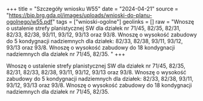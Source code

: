 +++
title = "Szczegóły wniosku W55"
date = "2024-04-21"
source = "https://bip.brg.gda.pl/images/uploads/wnioski-do-planu-ogolnego/w55.pdf"
tags = ["wnioski-ogolne"]
geolinks = []
raw = "Wnoszę o ustalenie strefy planistycznej SW dla działek nr 71/45, 82/35, 82/31, 82/33, 82/38, 93/11, 93/12, 93/13 oraz 93/8. Wnoszę o wysokość zabudowy do 5 kondygnacji nadziemnych dla działek: 82/33, 82/38, 93/11, 93/12, 93/13 oraz 93/8. Wnoszę o wysokość zabudowy do 18 kondygnacji nadziemnych dla działek nr 71/45, 82/35. "
+++

Wnoszę o ustalenie strefy planistycznej SW dla działek nr 71/45, 82/35, 82/31,
82/33, 82/38, 93/11, 93/12, 93/13 oraz 93/8. Wnoszę o wysokość zabudowy do 5 kondygnacji
nadziemnych dla działek: 82/33, 82/38, 93/11, 93/12, 93/13 oraz 93/8. Wnoszę o wysokość
zabudowy do 18 kondygnacji nadziemnych dla działek nr 71/45, 82/35.



